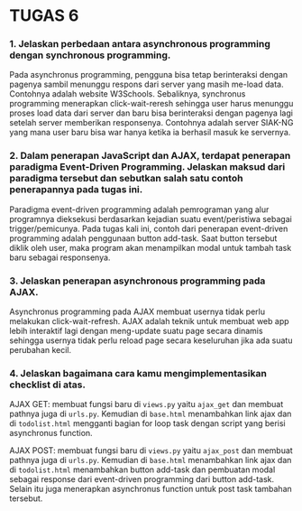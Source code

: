 # TUGAS 6

### 1. Jelaskan perbedaan antara asynchronous programming dengan synchronous programming.

Pada asynchronus programming, pengguna bisa tetap berinteraksi dengan pagenya sambil menunggu respons dari server yang masih me-load data. Contohnya adalah website W3Schools. Sebaliknya, synchronus programming menerapkan click-wait-reresh sehingga user harus menunggu proses load data dari server dan baru bisa berinteraksi dengan pagenya lagi setelah server memberikan responsenya. Contohnya adalah server SIAK-NG yang mana user baru bisa war hanya ketika ia berhasil masuk ke servernya. 


### 2. Dalam penerapan JavaScript dan AJAX, terdapat penerapan paradigma Event-Driven Programming. Jelaskan maksud dari paradigma tersebut dan sebutkan salah satu contoh penerapannya pada tugas ini.

Paradigma event-driven programming adalah pemrograman yang alur programnya dieksekusi berdasarkan kejadian suatu event/peristiwa sebagai trigger/pemicunya. Pada tugas kali ini, contoh dari penerapan event-driven programming adalah penggunaan button add-task. Saat button tersebut diklik oleh user, maka program akan menampilkan modal untuk tambah task baru sebagai responsenya. 


### 3. Jelaskan penerapan asynchronous programming pada AJAX.

Asynchronus programming pada AJAX membuat usernya tidak perlu melakukan click-wait-refresh. AJAX adalah teknik untuk membuat web app lebih interaktif lagi dengan meng-update suatu page secara dinamis sehingga usernya tidak perlu reload page secara keseluruhan jika ada suatu perubahan kecil. 


### 4. Jelaskan bagaimana cara kamu mengimplementasikan checklist di atas.

AJAX GET: membuat fungsi baru di `views.py` yaitu `ajax_get` dan membuat pathnya juga di `urls.py`. Kemudian di `base.html` menambahkan link ajax dan di `todolist.html` mengganti bagian for loop task dengan script yang berisi asynchronus function. 

AJAX POST: membuat fungsi baru di `views.py` yaitu `ajax_post` dan membuat pathnya juga di `urls.py`. Kemudian di `base.html` menambahkan link ajax dan di `todolist.html` menambahkan button add-task dan pembuatan modal sebagai response dari event-driven programming dari button add-task. Selain itu juga menerapkan asynchronus function untuk post task tambahan tersebut. 

